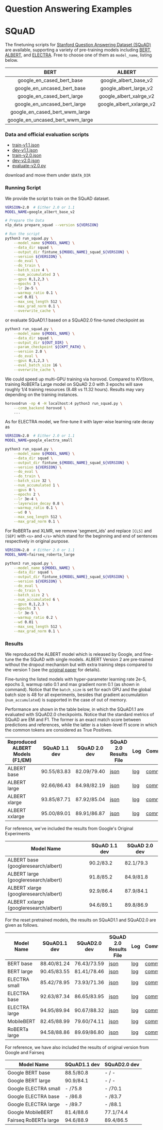 # Question Answering Examples

# SQuAD
The finetuning scripts for [Stanford Question Answering Dataset (SQuAD)](https://rajpurkar.github.io/SQuAD-explorer/) are available,
supporting a variety of pre-training models including [BERT](https://github.com/google-research/electra), [ALBERT](https://github.com/google-research/albert),
and [ELECTRA](https://github.com/google-research/bert). Free to choose one of them as `model_name`, listing below.

|               BERT               |          ALBERT          |        ELECTRA       |
|:--------------------------------:|:------------------------:|:--------------------:|
| google_en_cased_bert_base        | google_albert_base_v2    | google_electra_small |
| google_en_uncased_bert_base      | google_albert_large_v2   | google_electra_base  |
| google_en_cased_bert_large       | google_albert_xalrge_v2  | google_electra_large |
| google_en_uncased_bert_large     | google_albert_xxlarge_v2 |                      |
| google_en_cased_bert_wwm_large   |                          |                      |
| google_en_uncased_bert_wwm_large |                          |                      |

### Data and official evaluation scripts

*   [train-v1.1.json](https://rajpurkar.github.io/SQuAD-explorer/dataset/train-v1.1.json)
*   [dev-v1.1.json](https://rajpurkar.github.io/SQuAD-explorer/dataset/dev-v1.1.json)
*   [train-v2.0.json](https://rajpurkar.github.io/SQuAD-explorer/dataset/train-v2.0.json)
*   [dev-v2.0.json](https://rajpurkar.github.io/SQuAD-explorer/dataset/dev-v2.0.json)
*   [evaluate-v2.0.py](https://worksheets.codalab.org/rest/bundles/0x6b567e1cf2e041ec80d7098f031c5c9e/contents/blob/)

download and move them under `$DATA_DIR`

### Running Script
We provide the script to train on the SQuAD dataset.

```bash
VERSION=2.0  # Either 2.0 or 1.1
MODEL_NAME=google_albert_base_v2

# Prepare the Data
nlp_data prepare_squad --version ${VERSION}

# Run the script
python3 run_squad.py \
    --model_name ${MODEL_NAME} \
    --data_dir squad \
    --output_dir fintune_${MODEL_NAME}_squad_${VERSION} \
    --version ${VERSION} \
    --do_eval \
    --do_train \
    --batch_size 4 \
    --num_accumulated 3 \
    --gpus 0,1,2,3 \
    --epochs 3 \
    --lr 2e-5 \
    --warmup_ratio 0.1 \
    --wd 0.01 \
    --max_seq_length 512 \
    --max_grad_norm 0.1 \
    --overwrite_cache \
```
or evaluate SQuAD1.1 based on a SQuAD2.0 fine-tuned checkpoint as

```bash
python3 run_squad.py \
    --model_name ${MODEL_NAME} \
    --data_dir squad \
    --output_dir ${OUT_DIR} \
    --param_checkpoint ${CKPT_PATH} \
    --version 2.0 \
    --do_eval \
    --gpus 0,1,2,3 \
    --eval_batch_size 16 \
    --overwrite_cache \
```

We could speed up multi-GPU training via horovod.
Compared to KVStore, training RoBERTa Large model on SQuAD 2.0 with 3 epochs will save 
roughly 1/4 training resources (8.48 vs 11.32 hours). Results may vary depending on the training instances.

```bash
horovodrun -np 4 -H localhost:4 python3 run_squad.py \
    --comm_backend horovod \
    ...
```
As for ELECTRA model, we fine-tune it with layer-wise learning rate decay as

```bash
VERSION=2.0  # Either 2.0 or 1.1
MODEL_NAME=google_electra_small

python3 run_squad.py \
    --model_name ${MODEL_NAME} \
    --data_dir squad \
    --output_dir fintune_${MODEL_NAME}_squad_${VERSION} \
    --version ${VERSION} \
    --do_eval \
    --do_train \
    --batch_size 32 \
    --num_accumulated 1 \
    --gpus 0 \
    --epochs 2 \
    --lr 3e-4 \
    --layerwise_decay 0.8 \
    --warmup_ratio 0.1 \
    --wd 0 \
    --max_seq_length 512 \
    --max_grad_norm 0.1 \
```

For RoBERTa and XLMR, we remove 'segment_ids' and replace `[CLS]` and `[SEP]` with
`<s>` and `</s>` which stand for the beginning and end of sentences respectively in original purpose.

```bash
VERSION=2.0  # Either 2.0 or 1.1
MODEL_NAME=fairseq_roberta_large

python3 run_squad.py \
    --model_name ${MODEL_NAME} \
    --data_dir squad \
    --output_dir fintune_${MODEL_NAME}_squad_${VERSION} \
    --version ${VERSION} \
    --do_eval \
    --do_train \
    --batch_size 2 \
    --num_accumulated 6 \
    --gpus 0,1,2,3 \
    --epochs 3 \
    --lr 3e-5 \
    --warmup_ratio 0.2 \
    --wd 0.01 \
    --max_seq_length 512 \
    --max_grad_norm 0.1 \
```

### Results
We reproduced the ALBERT model which is released by Google, and fine-tune the the SQuAD with single models. ALBERT Version 2 are pre-trained without the dropout mechanism but with extra training steps compared to the version 1 (see the [original paper](https://arxiv.org/abs/1909.11942) for details).

Fine-tuning the listed models with hyper-parameter learning rate 2e-5, epochs 3, warmup ratio 0.1 and max gradient norm 0.1 (as shown in command). Notice that the `batch_size` is set for each GPU and the global batch size is 48 for all experiments, besides that gradient accumulation (`num_accumulated`) is supported in the case of out of memory.

Performance are shown in the table below, in which the SQuAD1.1 are evaluated with SQuAD2.0 checkpoints.
Notice that the standard metrics of SQuAD are EM and F1. The former is an exact match score between predictions and references, while the latter is a token-level f1 score in which the common tokens are considered as True Positives.

|Reproduced ALBERT Models (F1/EM)  | SQuAD 1.1 dev | SQuAD 2.0 dev | SQuAD 2.0 Results File | Log | Command |
|----------------------------------|---------------|---------------|------|-----| --------|
|ALBERT base                       | 90.55/83.83   | 82.09/79.40   |[json](https://gluon-nlp-log.s3.amazonaws.com/squad_training_log/fintune_google_albert_base_v2_squad_2.0/best_results.json) | [log](https://gluon-nlp-log.s3.amazonaws.com/squad_training_log/fintune_google_albert_base_v2_squad_2.0/finetune_squad2.0.log) | [command](./commands/run_squad2_albert_base.sh) |
|ALBERT large                      | 92.66/86.43   | 84.98/82.19   |[json](https://gluon-nlp-log.s3.amazonaws.com/squad_training_log/fintune_google_albert_large_v2_squad_2.0/best_results.json) | [log](https://gluon-nlp-log.s3.amazonaws.com/squad_training_log/fintune_google_albert_large_v2_squad_2.0/finetune_squad2.0.log) | [command](./commands/run_squad2_albert_large.sh) |
|ALBERT xlarge                     | 93.85/87.71   | 87.92/85.04   |[json](https://gluon-nlp-log.s3.amazonaws.com/squad_training_log/fintune_google_albert_xlarge_v2_squad_2.0/best_results.json) | [log](https://gluon-nlp-log.s3.amazonaws.com/squad_training_log/fintune_google_albert_xlarge_v2_squad_2.0/finetune_squad2.0.log) | [command](./commands/run_squad2_albert_xlarge.sh) |
|ALBERT xxlarge                    | 95.00/89.01   | 89.91/86.87    |[json](https://gluon-nlp-log.s3.amazonaws.com/squad_training_log/fintune_google_albert_xxlarge_v2_squad_2.0/best_results.json) | [log](https://gluon-nlp-log.s3.amazonaws.com/squad_training_log/fintune_google_albert_xxlarge_v2_squad_2.0/finetune_squad2.0.log) | [command](./commands/run_squad2_albert_xxlarge.sh) |

For reference, we've included the results from Google's Original Experiments

| Model Name | SQuAD 1.1 dev | SQuAD 2.0 dev|
|------------|---------------|--------------|
|ALBERT base (googleresearch/albert)    | 90.2/83.2     | 82.1/79.3    |
|ALBERT large (googleresearch/albert)   | 91.8/85.2     | 84.9/81.8    |
|ALBERT xlarge (googleresearch/albert)  | 92.9/86.4     | 87.9/84.1    |
|ALBERT xxlarge (googleresearch/albert) | 94.6/89.1     | 89.8/86.9    |

For the reset pretrained models, the results on SQuAD1.1 and SQuAD2.0 are given as follows.

| Model Name    | SQuAD1.1 dev  | SQuAD2.0 dev | SQuAD 2.0 Results File | Log | Command |
|--------------------------|---------------|--------------|------|-----|--------|
|BERT base                 | 88.40/81.24   | 76.43/73.59  |[json](https://gluon-nlp-log.s3.amazonaws.com/squad_training_log/fintune_google_en_uncased_bert_base_squad_2.0/best_results.json) | [log](https://gluon-nlp-log.s3.amazonaws.com/squad_training_log/fintune_google_en_uncased_bert_base_squad_2.0/finetune_squad2.0.log) | [command](./commands/run_squad2_uncased_bert_base.sh) |
|BERT large                | 90.45/83.55   | 81.41/78.46  | [json](https://gluon-nlp-log.s3.amazonaws.com/squad_training_log/fintune_google_en_uncased_bert_large_squad_2.0/best_results.json) | [log](https://gluon-nlp-log.s3.amazonaws.com/squad_training_log/fintune_google_en_uncased_bert_large_squad_2.0/finetune_squad2.0.log) | [command](./commands/run_squad2_uncased_bert_large.sh) |
|ELECTRA small             | 85.42/78.95   | 73.93/71.36  |[json](https://gluon-nlp-log.s3.amazonaws.com/squad_training_log/fintune_google_electra_small_squad_2.0/best_results.json) | [log](https://gluon-nlp-log.s3.amazonaws.com/squad_training_log/fintune_google_electra_small_squad_2.0/finetune_squad2.0.log) | [command](./commands/run_squad2_electra_small.sh) |      
|ELECTRA base              | 92.63/87.34   | 86.65/83.95  |[json](https://gluon-nlp-log.s3.amazonaws.com/squad_training_log/fintune_google_electra_base_squad_2.0/best_results.json) | [log](https://gluon-nlp-log.s3.amazonaws.com/squad_training_log/fintune_google_electra_base_squad_2.0/finetune_squad2.0.log) | [command](./commands/run_squad2_electra_base.sh) |
|ELECTRA large             | 94.95/89.94   | 90.67/88.32  |[json](https://gluon-nlp-log.s3.amazonaws.com/squad_training_log/fintune_google_electra_large_squad_2.0/best_results.json) | [log](https://gluon-nlp-log.s3.amazonaws.com/squad_training_log/fintune_google_electra_large_squad_2.0/finetune_squad2.0.log) | [command](./commands/run_squad2_electra_large.sh) |
|MobileBERT                | 82.45/88.99  | 79.60/74.11  |[json](https://gluon-nlp-log.s3.amazonaws.com/squad_training_log/fintune_google_uncased_mobilebert_squad_2.0/best_results.json) | [log](https://gluon-nlp-log.s3.amazonaws.com/squad_training_log/fintune_google_uncased_mobilebert_squad_2.0/finetune_squad2.0.log) | [command](./commands/run_squad2_mobilebert.sh) |
|RoBERTa large             | 94.58/88.86   | 89.69/86.80  |[json](https://gluon-nlp-log.s3.amazonaws.com/squad_training_log/fintune_fairseq_roberta_large_squad_2.0/best_results.json) | [log](https://gluon-nlp-log.s3.amazonaws.com/squad_training_log/fintune_fairseq_roberta_large_squad_2.0/finetune_squad2.0.log) | [command](./commands/run_squad2_electra_large.sh) |

For reference, we have also included the results of original version from Google and Fairseq

| Model Name               | SQuAD1.1 dev   | SQuAD2.0 dev  |
|--------------------------|----------------|---------------|
|Google BERT base          |   88.5/80.8    |     - / -     |
|Google BERT large         |   90.9/84.1    |     - / -     |
|Google ELECTRA small      |     - /75.8    |     - /70.1   |
|Google ELECTRA base       |     - /86.8    |     - /83.7   |
|Google ELECTRA large      |     - /89.7    |     - /88.1   |
|Google MobileBERT         |   81.4/88.6	|   77.1/74.4   |
|Fairseq RoBERTa large     |   94.6/88.9    |	89.4/86.5   |
